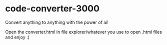 # code-converter-3000
Convert anything to anything with the power of ai!

Open the converter.html in file explorer/whatever you use to open .html files and enjoy :)
